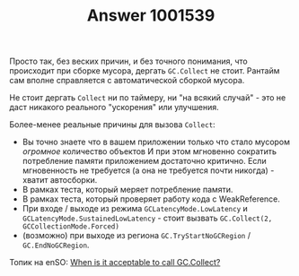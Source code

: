 ﻿---
title: "Answer 1001539"
se.owner.user_id: 177221
se.owner.display_name: "PashaPash"
se.owner.link: "https://ru.stackoverflow.com/users/177221/pashapash"
se.answer_id: 1001539
se.question_id: 894001
se.post_type: answer
se.score: 2
se.is_accepted: False
---
<p>Просто так, без веских причин, и без точного понимания, что происходит при сборке мусора, дергать <code>GC.Collect</code> не стоит. Рантайм сам вполне справляется с автоматической сборкой мусора. </p>

<p>Не стоит дергать <code>Collect</code> ни по таймеру, ни "на всякий случай" - это не даст никакого  реального "ускорения" или улучшения.</p>

<p>Более-менее реальные причины для вызова <code>Collect</code>:</p>

<ul>
<li>Вы точно знаете что в вашем приложении только что стало мусором <em>огромное</em> количество объектов И при этом мгновенно сократить потребление памяти приложением достаточно критично. Если мгновенность не требуется (а она не требуется почти никогда) - хватит автосборки.</li>
<li>В рамках теста, который меряет потребление памяти.</li>
<li>В рамках теста, который проверяет работу кода с WeakReference.</li>
<li>При входе / выходе из режима <code>GCLatencyMode.LowLatency</code> и <code>GCLatencyMode.SustainedLowLatency</code> - стоит вызвать <code>GC.Collect(2, GCCollectionMode.Forced)</code></li>
<li>(возможно) при выходе из региона <code>GC.TryStartNoGCRegion</code> / <code>GC.EndNoGCRegion</code>.</li>
</ul>

<p>Топик на enSO: <a href="https://stackoverflow.com/questions/478167/when-is-it-acceptable-to-call-gc-collect">When is it acceptable to call GC.Collect?</a></p>

